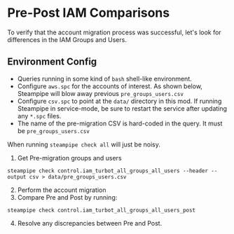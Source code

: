 # Pre-Post IAM Comparisons
To verify that the account migration process was successful, let's look for differences in the IAM Groups and Users.

## Environment Config
- Queries running in some kind of `bash` shell-like environment.
- Configure `aws.spc` for the accounts of interest.  As shown below, Steampipe will blow away previous `pre_groups_users.csv`
- Configure `csv.spc` to point at the `data/` directory in this mod.  If running Steampipe in service-mode, be sure to restart the service after updating any `*.spc` files. 
- The name of the pre-migration CSV is hard-coded in the query.  It must be `pre_groups_users.csv`

When running `steampipe check all` will just be noisy.

1. Get Pre-migration groups and users
```shell
steampipe check control.iam_turbot_all_groups_all_users --header --output csv > data/pre_groups_users.csv
```
2. Perform the account migration
3. Compare Pre and Post by running:
```shell
steampipe check control.iam_turbot_all_groups_all_users_post
```
4. Resolve any discrepancies between Pre and Post.